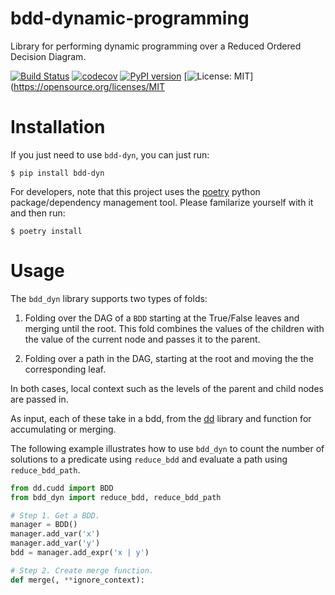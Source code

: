 # bdd-dynamic-programming
Library for performing dynamic programming over a Reduced Ordered
Decision Diagram.

[![Build Status](https://cloud.drone.io/api/badges/mvcisback/dfa/status.svg)](https://cloud.drone.io/mvcisback/dfa)
[![codecov](https://codecov.io/gh/mvcisback/dfa/branch/master/graph/badge.svg)](https://codecov.io/gh/mvcisback/dfa)
[![PyPI version](https://badge.fury.io/py/dfa.svg)](https://badge.fury.io/py/dfa)
[![License: MIT](https://img.shields.io/badge/License-MIT-yellow.svg)](https://opensource.org/licenses/MIT


# Installation

If you just need to use `bdd-dyn`, you can just run:

`$ pip install bdd-dyn`

For developers, note that this project uses the
[poetry](https://poetry.eustace.io/) python package/dependency
management tool. Please familarize yourself with it and then
run:

`$ poetry install`

# Usage

The `bdd_dyn` library supports two types of folds:

1. Folding over the DAG of a `BDD` starting at the True/False leaves
   and merging until the root. This fold combines the values of the
   children with the value of the current node and passes it to the
   parent.

2. Folding over a path in the DAG, starting at the root and moving the
   the corresponding leaf.

In both cases, local context such as the levels of the parent and
child nodes are passed in.

As input, each of these take in a bdd, from the
[dd](https://github.com/tulip-control/dd) library and function for
accumulating or merging.

The following example illustrates how to use `bdd_dyn` to count the
number of solutions to a predicate using `reduce_bdd` and evaluate a
path using `reduce_bdd_path`.

```python
from dd.cudd import BDD
from bdd_dyn import reduce_bdd, reduce_bdd_path

# Step 1. Get a BDD.
manager = BDD()
manager.add_var('x')
manager.add_var('y')
bdd = manager.add_expr('x | y')

# Step 2. Create merge function.
def merge(, **ignore_context):
    

```
